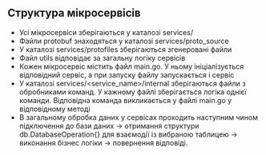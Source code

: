 ## Структура мікросервісів
* Усі мікросервіси зберігаються у каталозі services/
* Файли protobuf знаходяться у каталозі services/proto_source
* У каталозі services/protofiles зберігаються згенеровані файли
* Файл utils відповідає за загальну логіку сервісів
* Кожен мікросервіс містить файл main.go. У ньому ініціалізується відповідний сервіс, а при запуску файлу запускається і
сервіс
* У каталозі services/<service_name>/internal зберігаються файли з обробниками команд. У кажному файлі зберігається логіка
однієї команди. Відповідна команда викликається у файлі main.go у відповідному методі
* В загальному обробка даних у сервісах проходить наступним чином підключення до бази даних -> отримання структури db.DatabaseOperation{}
для взаємодії із вибраною таблицею -> виконання бізнес логіки -> повернення відповіді.